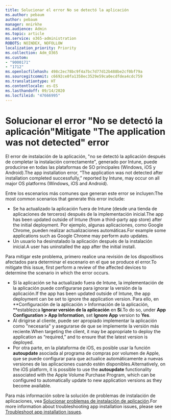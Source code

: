 ```yaml
---
title: Solucionar el error No se detectó la aplicación
ms.author: pebaum
author: pebaum
manager: mnirkhe
ms.audience: Admin
ms.topic: article
ms.service: o365-administration
ROBOTS: NOINDEX, NOFOLLOW
localization_priority: Priority
ms.collection: Adm_O365
ms.custom:
- "9000171"
- "1712"
ms.openlocfilehash: 498c2ec78bc9f4a7bc7d77d12b488be2cf0bf79a
ms.sourcegitcommit: c6692ce0fa1358ec3529e59ca0ecdfdea4cdc759
ms.translationtype: HT
ms.contentlocale: es-ES
ms.lasthandoff: 09/14/2020
ms.locfileid: "47666995"
---
```

# <a name="mitigate-the-application-was-not-detected-error"></a><span data-ttu-id="a2837-102">Solucionar el error "No se detectó la aplicación"</span><span class="sxs-lookup"><span data-stu-id="a2837-102">Mitigate "The application was not detected" error</span></span>

<span data-ttu-id="a2837-103">El error de instalación de la aplicación, "no se detectó la aplicación después de completar la instalación correctamente", generado por Intune, puede producirse en todas las plataformas de SO principales (Windows, iOS y Android).</span><span class="sxs-lookup"><span data-stu-id="a2837-103">The app installation error, “The application was not detected after installation completed successfully,” reported by Intune, may occur on all major OS platforms (Windows, iOS and Android).</span></span>

<span data-ttu-id="a2837-104">Entre los escenarios más comunes que generan este error se incluyen:</span><span class="sxs-lookup"><span data-stu-id="a2837-104">The most common scenarios that generate this error include:</span></span>

- <span data-ttu-id="a2837-105">Se ha actualizado la aplicación fuera de Intune (desde una tienda de aplicaciones de terceros) después de la implementación inicial.</span><span class="sxs-lookup"><span data-stu-id="a2837-105">The app has been updated outside of Intune (from a third-party app store) after the initial deployment.</span></span> <span data-ttu-id="a2837-106">Por ejemplo, algunas aplicaciones, como Google Chrome, pueden realizar actualizaciones automáticas.</span><span class="sxs-lookup"><span data-stu-id="a2837-106">For example some applications such as Google Chrome may perform auto updates.</span></span>
- <span data-ttu-id="a2837-107">Un usuario ha desinstalado la aplicación después de la instalación inicial.</span><span class="sxs-lookup"><span data-stu-id="a2837-107">A user has uninstalled the app after the initial install.</span></span>

<span data-ttu-id="a2837-108">Para mitigar este problema, primero realice una revisión de los dispositivos afectados para determinar el escenario en el que se produce el error.</span><span class="sxs-lookup"><span data-stu-id="a2837-108">To mitigate this issue, first perform a review of the affected devices to determine the scenario in which the error occurs.</span></span>

- <span data-ttu-id="a2837-109">Si la aplicación se ha actualizado fuera de Intune, la implementación de la aplicación puede configurarse para ignorar la versión de la aplicación.</span><span class="sxs-lookup"><span data-stu-id="a2837-109">If the app has been updated outside of Intune, the app deployment can be set to ignore the application version.</span></span> <span data-ttu-id="a2837-110">Para ello, en \*\*Configuración de la aplicación > Información de la aplicación, \*\*establezca **Ignorar versión de la aplicación** en **Sí**.</span><span class="sxs-lookup"><span data-stu-id="a2837-110">To do so, under **App Configuration > App Information**, set **Ignore App** version to **Yes**.</span></span>
- <span data-ttu-id="a2837-111">Al dirigirse al cliente, puede ser apropiado implementar la aplicación como "necesaria" y asegurarse de que se implemente la versión más reciente.</span><span class="sxs-lookup"><span data-stu-id="a2837-111">When targeting the client, it may be appropriate to deploy the application as “required,” and to ensure that the latest version is deployed.</span></span>
- <span data-ttu-id="a2837-112">Por otra parte, en la plataforma de iOS, es posible usar la función **autoupdate** asociada al programa de compras por volumen de Apple, que se puede configurar para que actualice automáticamente a nuevas versiones de las aplicaciones cuando estén disponibles.</span><span class="sxs-lookup"><span data-stu-id="a2837-112">Alternatively, on the iOS platform, it is possible to use the **autoupdate** functionality associated with the Apple Volume Purchase Program, which can be configured to automatically update to new application versions as they become available.</span></span>

<span data-ttu-id="a2837-113">Para más información sobre la solución de problemas de instalación de aplicaciones, vea [Solucionar problemas de instalación de aplicación](https://docs.microsoft.com/intune/troubleshoot-app-install).</span><span class="sxs-lookup"><span data-stu-id="a2837-113">For more information about troubleshooting app installation issues, please see [Troubleshoot app installation issues](https://docs.microsoft.com/intune/troubleshoot-app-install).</span></span>
